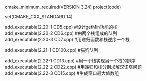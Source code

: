 cmake_minimum_required(VERSION 3.24)
project(code)

set(CMAKE_CXX_STANDARD 14)

add_executable(2.20-1 CD5.cpp) #设计getMin功能的栈
add_executable(2.20-2 CD6.cpp) #由两个栈组成的队列
add_executable(2.20-3 CD7.cpp) #用递归函数和栈逆序一个栈

add_executable(2.21-1 CD100.cpp) #猫狗队列

add_executable(2.22-1 CD13.cpp) #用一个栈实现另一个栈的排序
add_executable(2.22-2 CD22.cpp) #用递归和栈分别求解汉诺塔问题
add_executable(2.22-3 CD15.cpp) #生成窗口最大值数组
